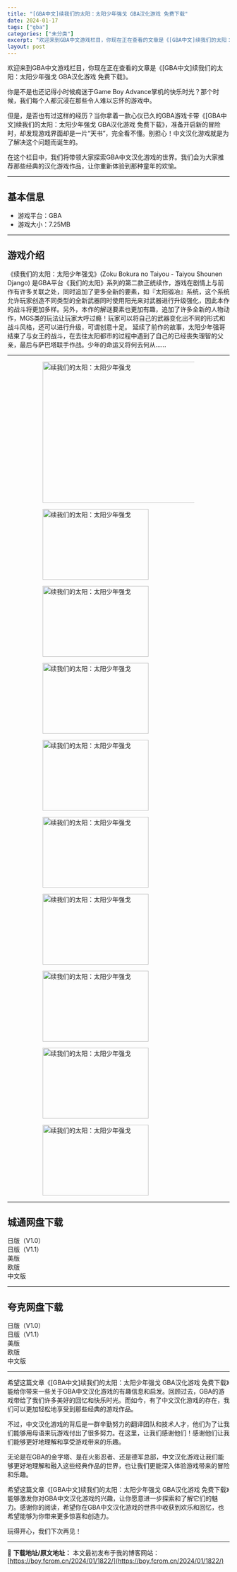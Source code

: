 ```yaml
---
title: "[GBA中文]续我们的太阳：太阳少年强戈 GBA汉化游戏 免费下载"
date: 2024-01-17
tags: ["gba"]
categories: ["未分类"]
excerpt: "欢迎来到GBA中文游戏栏目，你现在正在查看的文章是《[GBA中文]续我们的太阳：太阳少年强戈 GBA汉化游戏 免费下载》。 你是不是也还记得小时候痴迷于Game Boy Advance掌机的快乐时光？那个时候，我们每个人都沉浸在那些令人难以忘怀的游戏中。 但是，是否也有过这样的经历？当你拿着一款心仪&hellip;"
layout: post
---
```


欢迎来到GBA中文游戏栏目，你现在正在查看的文章是《[GBA中文]续我们的太阳：太阳少年强戈 GBA汉化游戏 免费下载》。

你是不是也还记得小时候痴迷于Game Boy Advance掌机的快乐时光？那个时候，我们每个人都沉浸在那些令人难以忘怀的游戏中。

但是，是否也有过这样的经历？当你拿着一款心仪已久的GBA游戏卡带《[GBA中文]续我们的太阳：太阳少年强戈 GBA汉化游戏 免费下载》，准备开启新的冒险时，却发现游戏界面却是一片“天书”，完全看不懂。别担心！中文汉化游戏就是为了解决这个问题而诞生的。

在这个栏目中，我们将带领大家探索GBA中文汉化游戏的世界。我们会为大家推荐那些经典的汉化游戏作品，让你重新体验到那种童年的欢愉。 <hr><h2>&#22522;&#26412;&#20449;&#24687;</h2> <ul><li>&#28216;&#25103;&#24179;&#21488;&#65306;GBA</li><li>&#28216;&#25103;&#22823;&#23567;&#65306;7.25MB</li></ul><hr><h2>&#28216;&#25103;&#20171;&#32461;</h2> &#12298;&#32493;&#25105;&#20204;&#30340;&#22826;&#38451;&#65306;&#22826;&#38451;&#23569;&#24180;&#24378;&#25096;&#12299;(Zoku Bokura no Taiyou - Taiyou Shounen Django) &#26159;GBA&#24179;&#21488;&#12298;&#25105;&#20204;&#30340;&#22826;&#38451;&#12299;&#31995;&#21015;&#30340;&#31532;&#20108;&#27454;&#27491;&#32479;&#32493;&#20316;&#65292;&#28216;&#25103;&#22312;&#21095;&#24773;&#19978;&#19982;&#21069;&#20316;&#26377;&#35768;&#22810;&#20851;&#32852;&#20043;&#22788;&#65292;&#21516;&#26102;&#36861;&#21152;&#20102;&#26356;&#22810;&#20840;&#26032;&#30340;&#35201;&#32032;&#65292;&#22914;&#12302;&#22826;&#38451;&#38203;&#20918;&#12303;&#31995;&#32479;&#65292;&#36825;&#20010;&#31995;&#32479;&#20801;&#35768;&#29609;&#23478;&#21019;&#36896;&#19981;&#21516;&#31867;&#22411;&#30340;&#20840;&#26032;&#27494;&#22120;&#21516;&#26102;&#20351;&#29992;&#38451;&#20809;&#26469;&#23545;&#27494;&#22120;&#36827;&#34892;&#21319;&#32423;&#24378;&#21270;&#65292;&#22240;&#27492;&#26412;&#20316;&#30340;&#25112;&#26007;&#23558;&#26356;&#21152;&#22810;&#26679;&#12290;&#21478;&#22806;&#65292;&#26412;&#20316;&#30340;&#35299;&#35868;&#35201;&#32032;&#20063;&#26356;&#21152;&#26377;&#36259;&#65292;&#36861;&#21152;&#20102;&#35768;&#22810;&#20840;&#26032;&#30340;&#20154;&#29289;&#21160;&#20316;&#65292;MGS&#31867;&#30340;&#29609;&#27861;&#35753;&#29609;&#23478;&#22823;&#21628;&#36807;&#30270;&#65281;&#29609;&#23478;&#21487;&#20197;&#23558;&#33258;&#24049;&#30340;&#27494;&#22120;&#21464;&#21270;&#20986;&#19981;&#21516;&#30340;&#24418;&#24335;&#21644;&#25112;&#26007;&#39118;&#26684;&#65292;&#36824;&#21487;&#20197;&#36827;&#34892;&#21319;&#32423;&#65292;&#21487;&#35859;&#21019;&#24847;&#21313;&#36275;&#12290;  &#24310;&#32493;&#20102;&#21069;&#20316;&#30340;&#25925;&#20107;&#65292;&#22826;&#38451;&#23569;&#24180;&#24378;&#21733;&#32467;&#26463;&#20102;&#19982;&#22899;&#29579;&#30340;&#25112;&#26007;&#65292;&#22312;&#21435;&#24448;&#22826;&#38451;&#37117;&#24066;&#30340;&#36807;&#31243;&#20013;&#36935;&#21040;&#20102;&#33258;&#24049;&#30340;&#24050;&#32463;&#20007;&#22833;&#29702;&#26234;&#30340;&#29238;&#20146;&#65292;&#26368;&#21518;&#19982;&#33832;&#24052;&#22612;&#32852;&#25163;&#20316;&#25112;&#12290;&#23569;&#24180;&#30340;&#21629;&#36816;&#21448;&#23558;&#20309;&#21435;&#20309;&#20174;&hellip;&hellip; <hr><figure><figure><img loading="lazy" decoding="async" width="500" height="319" data-id="3161" src="https://boy.fcrom.cn/wp-content/uploads/2024/01/20240116_65a63c6a53dea.jpg" title="&#32493;&#25105;&#20204;&#30340;&#22826;&#38451;&#65306;&#22826;&#38451;&#23569;&#24180;&#24378;&#25096;-&#23553;&#38754;" alt="续我们的太阳：太阳少年强戈"></figure><figure><img loading="lazy" decoding="async" width="240" height="160" data-id="2839" src="https://boy.fcrom.cn/wp-content/uploads/2024/01/20240116_65a63c6a7dc37.png" title="&#32493;&#25105;&#20204;&#30340;&#22826;&#38451;&#65306;&#22826;&#38451;&#23569;&#24180;&#24378;&#25096;-1" alt="续我们的太阳：太阳少年强戈"></figure><figure><img loading="lazy" decoding="async" width="240" height="160" data-id="2838" src="https://boy.fcrom.cn/wp-content/uploads/2024/01/20240116_65a63c6a9b3d8.png" title="&#32493;&#25105;&#20204;&#30340;&#22826;&#38451;&#65306;&#22826;&#38451;&#23569;&#24180;&#24378;&#25096;-2" alt="续我们的太阳：太阳少年强戈"></figure><figure><img loading="lazy" decoding="async" width="240" height="160" data-id="2836" src="https://boy.fcrom.cn/wp-content/uploads/2024/01/20240116_65a63c6ab7eb9.png" title="&#32493;&#25105;&#20204;&#30340;&#22826;&#38451;&#65306;&#22826;&#38451;&#23569;&#24180;&#24378;&#25096;-3" alt="续我们的太阳：太阳少年强戈"></figure><figure><img loading="lazy" decoding="async" width="240" height="160" data-id="2835" src="https://boy.fcrom.cn/wp-content/uploads/2024/01/20240116_65a63c6ad6062.png" title="&#32493;&#25105;&#20204;&#30340;&#22826;&#38451;&#65306;&#22826;&#38451;&#23569;&#24180;&#24378;&#25096;-4" alt="续我们的太阳：太阳少年强戈"></figure><figure><img loading="lazy" decoding="async" width="240" height="160" data-id="2837" src="https://boy.fcrom.cn/wp-content/uploads/2024/01/20240116_65a63c6b08b1e.png" title="&#32493;&#25105;&#20204;&#30340;&#22826;&#38451;&#65306;&#22826;&#38451;&#23569;&#24180;&#24378;&#25096;-5" alt="续我们的太阳：太阳少年强戈"></figure><figure><img loading="lazy" decoding="async" width="240" height="160" data-id="2840" src="https://boy.fcrom.cn/wp-content/uploads/2024/01/20240116_65a63c6b25543.png" title="&#32493;&#25105;&#20204;&#30340;&#22826;&#38451;&#65306;&#22826;&#38451;&#23569;&#24180;&#24378;&#25096;-6" alt="续我们的太阳：太阳少年强戈"></figure><figure><img loading="lazy" decoding="async" width="240" height="160" data-id="2841" src="https://boy.fcrom.cn/wp-content/uploads/2024/01/20240116_65a63c6b434a7.png" title="&#32493;&#25105;&#20204;&#30340;&#22826;&#38451;&#65306;&#22826;&#38451;&#23569;&#24180;&#24378;&#25096;-7" alt="续我们的太阳：太阳少年强戈"></figure><figure><img loading="lazy" decoding="async" width="240" height="160" data-id="2842" src="https://boy.fcrom.cn/wp-content/uploads/2024/01/20240116_65a63c6b6fed6.png" title="&#32493;&#25105;&#20204;&#30340;&#22826;&#38451;&#65306;&#22826;&#38451;&#23569;&#24180;&#24378;&#25096;" alt="续我们的太阳：太阳少年强戈"></figure><figure><img loading="lazy" decoding="async" width="240" height="160" data-id="2833" src="https://boy.fcrom.cn/wp-content/uploads/2024/01/20240116_65a63c6b8ec78.png" title="&#32493;&#25105;&#20204;&#30340;&#22826;&#38451;&#65306;&#22826;&#38451;&#23569;&#24180;&#24378;&#25096;" alt="续我们的太阳：太阳少年强戈"></figure></figure><div><div> <hr><h2>&#22478;&#36890;&#32593;&#30424;&#19979;&#36733;</h2> <div> <div>&#26085;&#29256;&#65288;V1.0&#65289;</div> <div>&#26085;&#29256;&#65288;V1.1&#65289;</div> <div>&#32654;&#29256;</div> <div>&#27431;&#29256;</div> <div>&#20013;&#25991;&#29256;</div> </div> </div></div> <hr><h2>&#22840;&#20811;&#32593;&#30424;&#19979;&#36733;</h2> <div> <div>&#26085;&#29256;&#65288;V1.0&#65289;</div> <div>&#26085;&#29256;&#65288;V1.1&#65289;</div> <div>&#32654;&#29256;</div> <div>&#27431;&#29256;</div> <div>&#20013;&#25991;&#29256;</div> </div> <hr>希望这篇文章《[GBA中文]续我们的太阳：太阳少年强戈 GBA汉化游戏 免费下载》能给你带来一些关于GBA中文汉化游戏的有趣信息和启发。回顾过去，GBA的游戏带给了我们许多美好的回忆和快乐时光。而如今，有了中文汉化游戏的存在，我们可以更加轻松地享受到那些经典的游戏作品。

不过，中文汉化游戏的背后是一群辛勤努力的翻译团队和技术人才，他们为了让我们能够用母语来玩游戏付出了很多努力。在这里，让我们感谢他们！感谢他们让我们能够更好地理解和享受游戏带来的乐趣。

无论是在GBA的金字塔、是在火影忍者、还是德军总部，中文汉化游戏让我们能够更好地理解和融入这些经典作品的世界，也让我们更能深入体验游戏带来的冒险和乐趣。

希望这篇文章《[GBA中文]续我们的太阳：太阳少年强戈 GBA汉化游戏 免费下载》能够激发你对GBA中文汉化游戏的兴趣，让你愿意进一步探索和了解它们的魅力。感谢你的阅读，希望你在GBA中文汉化游戏的世界中收获到欢乐和回忆，也希望能够为你带来更多惊喜和创造力。

玩得开心，我们下次再见！

---
📖 **下载地址/原文地址：** 本文最初发布于我的博客网站：[https://boy.fcrom.cn/2024/01/1822/](https://boy.fcrom.cn/2024/01/1822/)
